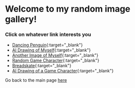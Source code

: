 # Welcome to my random image gallery!

### Click on whatever link interests you

- [Dancing Penguin](images/gifs/club-penguin-dance.gif){:target="_blank"}
- [AI Drawing of Myself](images/myself_drawing.png){:target="_blank"}
- [Another Image of Myself](images/myself.JPEG){:target="_blank"}
- [Random Game Character](images/lmao.jpg){:target="_blank"}
- [Breadskate](images/yeaah.jpg){:target="_blank"}
- [AI Drawing of a Game Character](images/yeeeaaah.png){:target="_blank"}

Go back to the main page [here](index.md)